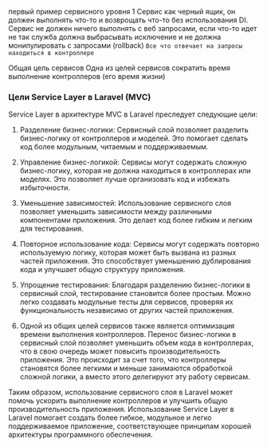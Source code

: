 
первый пример сервисного уровня 
1 Cервис как черный ящик, он должен выполнять что-то и возврощать что-то
без использования DI. 
Сервис не должен ничего выполнять с веб запросами, если что-то идет не так служба должна выбрасывать исключение и не должна монипулировать с запросами (rollback)
`Все что отвечает на запросы находиться в контроллере`

Общая цель сервисов
Одна из целей сервисов сократить время выполнение контроллеров (его время жизни)

### Цели Service Layer в Laravel (MVC)

Service Layer в архитектуре MVC в Laravel преследует следующие цели:

1. Разделение бизнес-логики: Сервисный слой позволяет разделить бизнес-логику от контроллеров и моделей. Это помогает сделать код более модульным, читаемым и поддерживаемым.

2. Управление бизнес-логикой: Сервисы могут содержать сложную бизнес-логику, которая не должна находиться в контроллерах или моделях. Это позволяет лучше организовать код и избежать избыточности.

3. Уменьшение зависимостей: Использование сервисного слоя позволяет уменьшить зависимости между различными компонентами приложения. Это делает код более гибким и легким для тестирования.

4. Повторное использование кода: Сервисы могут содержать повторно используемую логику, которая может быть вызвана из разных частей приложения. Это способствует уменьшению дублирования кода и улучшает общую структуру приложения.

5. Упрощение тестирования: Благодаря разделению бизнес-логики в сервисный слой, тестирование становится более простым. Можно легко создавать модульные тесты для сервисов, проверяя их функциональность независимо от других частей приложения.

6. Одной из общих целей сервисов также является оптимизация времени выполнения контроллеров. Перенос бизнес-логики в сервисный слой позволяет уменьшить объем кода в контроллерах, что в свою очередь может повысить производительность приложения. Это происходит за счет того, что контроллеры становятся более легкими и меньше занимаются обработкой сложной логики, а вместо этого делегируют эту работу сервисам.

Таким образом, использование сервисного слоя в Laravel может помочь ускорить выполнение контроллеров и улучшить общую производительность приложения. 
Использование Service Layer в Laravel помогает создать более гибкое, модульное и легко поддерживаемое приложение, соответствующее принципам хорошей архитектуры программного обеспечения.